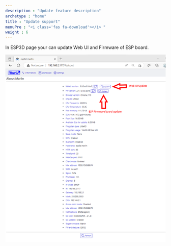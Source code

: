 ```yaml
---
description : "Update feature description"
archetype : "home"
title : "Update support"
menuPre : "<i class='fas fa-download'></i> "
weight : 6
---
```


In ESP3D page your can update Web UI and Firmware of ESP board.

![image](esp3d.png)
